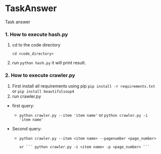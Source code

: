 # TaskAnswer
Task answer

### 1. How to execute hash.py
1. cd to the code directory
    ```
    cd <code_directory>
    ```
2. run ``` python hash.py ``` it will print result.

### 2. How to execute crawler.py
1. First install all requirements using pip
    ``` pip install -r requirements.txt ```
    or ``` pip install beautifulsoup4 ```
2. run crawler.py 

- first query:
  - ``` python crawler.py --item 'item name' ``` or ``` python crawler.py -i 'item name' ```
  
- Second query:
  - ``` python crawler.py --item <item name> --pagenumber <page_number> ```
        
        or ``` python crawler.py -i <item name> -p <page_number> ```



